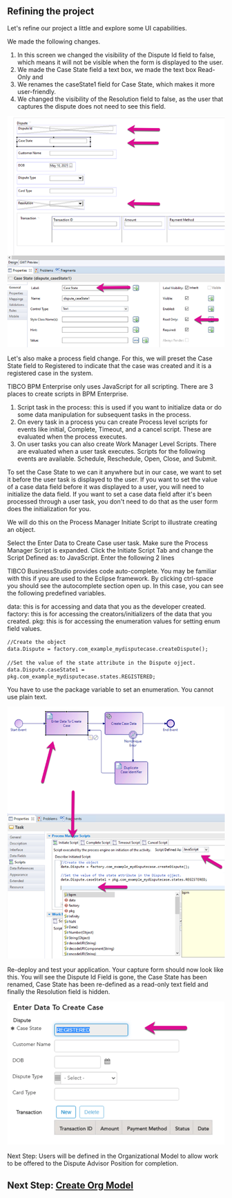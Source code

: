 ## Refining the project
Let's refine our project a little and explore some UI capabilities.

We made the following changes.
1. In this screen we changed the visibility of the Dispute Id field to false, which means it will not be visible when the form is displayed to the user.
2. We made the Case State field a text box, we made the text box Read-Only and 
3. We renames the caseState1 field for Case State, which makes it more user-friendly.
4. We changed the visibility of the Resolution field to false, as the user that captures the dispute does not need to see this field.

![refine_project](images/Refine/1.png)

Let's also make a process field change. For this, we will preset the Case State field to Registered to indicate that the case was created and it is a registered case in the system.

TIBCO BPM Enterprise only uses JavaScript for all scripting. There are 3 places to create scripts in BPM Enterprise. 
1. Script task in the process: this is used if you want to initialize data or do some data manipulation for subsequent tasks in the process. 
2. On every task in a process you can create Process level scripts for events like initial, Complete, Timeout, and a cancel script. These are evaluated when the process executes. 
3. On user tasks you can also create Work Manager Level Scripts. There are evaluated when a user task executes. Scripts for the following events are available. Schedule, Reschedule, Open, Close, and Submit. 

To set the Case State to we can it anywhere but in our case, we want to set it before the user task is displayed to the user. If you want to set the value of a case data field before it was displayed to a user, you will need to initialize the data field. If you want to set a case data field after it's been processed through a user task, you don't need to do that as the user form does the initialization for you. 

We will do this on the Process Manager Initiate Script to illustrate creating an object.

Select the Enter Data to Create Case user task. Make sure the Process Manager Script is expanded. Click the Initiate Script Tab and change the Script Defined as: to JavaScript. Enter the following 2 lines

TIBCO BusinessStudio provides code auto-complete. You may be familiar with this if you are used to the Eclipse framework. By clicking ctrl-space you should see the autocomplete section open up. In this case, you can see the following predefined variables. 

data: this is for accessing and data that you as the developer created. 
factory: this is for accessing the creators/initializers of the data that you created. 
pkg: this is for accessing the enumeration values for setting enum field values. 

```
//Create the object
data.Dispute = factory.com_example_mydisputecase.createDispute();

//Set the value of the state attribute in the Dispute ojject.
data.Dispute.caseState1 = pkg.com_example_mydisputecase.states.REGISTERED;
```

You have to use the package variable to set an enumeration. You cannot use plain text.

![refine_project](images/Refine/2.png)

Re-deploy and test your application. Your capture form should now look like this. You will see the Dispute Id Field is gone, the Case State has been renamed, Case State has been re-defined as a read-only text field and finally the Resolution field is hidden.

![refine_project](images/Refine/3.png)

Next Step: Users will be defined in the Organizational Model to allow work to be offered to the Dispute Advisor Position for completion.

## Next Step: [Create Org Model](create_Organizational_Project.md)